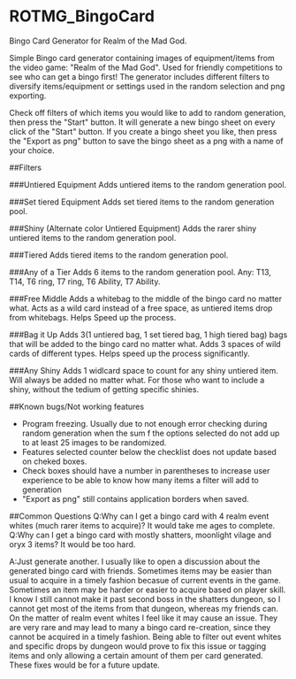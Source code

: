 # ROTMG_BingoCard
 Bingo Card Generator for Realm of the Mad God.

Simple Bingo card generator containing images of equipment/items from the video game: "Realm of the Mad God".
Used for friendly competitions to see who can get a bingo first! The generator includes different filters to
diversify items/equipment or settings used in the random selection and png exporting.

Check off filters of which items you would like to add to random generation, then press the "Start" button.
It will generate a new bingo sheet on every click of the "Start" button. If you create a bingo sheet you
like, then press the "Export as png" button to save the bingo sheet as a png with a name of your choice.

##Filters

###Untiered Equipment
Adds untiered items to the random generation pool.

###Set tiered Equipment
Adds set tiered items to the random generation pool.

###Shiny (Alternate color Untiered Equipment)
Adds the rarer shiny untiered items to the random generation pool.

###Tiered
Adds tiered items to the random generation pool.

###Any of a Tier
Adds 6 items to the random generation pool. Any: T13, T14, T6 ring, T7 ring, T6 Ability, T7 Ability.

###Free Middle
Adds a whitebag to the middle of the bingo card no matter what. Acts as a wild card instead of a free space,
as untiered items drop from whitebags. Helps Speed up the process.

###Bag it Up
Adds 3(1 untiered bag, 1 set tiered bag, 1 high tiered bag) bags that will be added to the bingo card no matter
what. Adds 3 spaces of wild cards of different types. Helps speed up the process significantly.

###Any Shiny
Adds 1 widlcard space to count for any shiny untiered item. Will always be added no matter what. For those who
want to include a shiny, without the tedium of getting specific shinies.

##Known bugs/Not working features
- Program freezing. Usually due to not enough error checking during random generation when the sum f the options
  selected do not add up to at least 25 images to be randomized.
- Features selected counter below the checklist does not update based on cheked boxes.
- Check boxes should have a number in parentheses to increase user experience to be able to know how many items a
  filter will add to generation
- "Export as png" still contains application borders when saved.

##Common Questions
Q:Why can I get a bingo card with 4 realm event whites (much rarer items to acquire)? It would take me ages to complete.
Q:Why can I get a bingo card with mostly shatters, moonlight vilage and oryx 3 items? It would be too hard.

A:Just generate another. I usually like to open a discussion about the generated bingo card with friends. Sometimes
items may be easier than usual to acquire in a timely fashion becasue of current events in the game. Sometimes an item
may be harder or easier to acquire based on player skill. I know I still cannot make it past second boss in the 
shatters dungeon, so I cannot get most of the items from that dungeon, whereas my friends can. On the matter of realm 
event whites I feel like it may cause an issue. They are very rare and may lead to many a bingo card re-creation, 
since they cannot be acquired in a timely fashion. Being able to filter out event whites and specific drops by dungeon
would prove to fix this issue or tagging items and only allowing a certain amount of them per card generated. These 
fixes would be for a future update.
